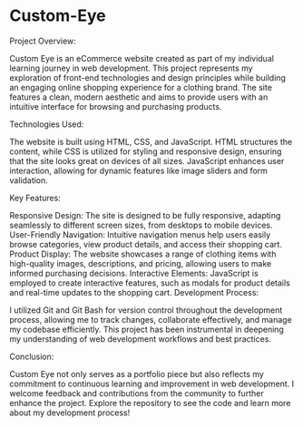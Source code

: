 # Custom-Eye

Project Overview:

Custom Eye is an eCommerce website created as part of my individual learning journey in web development. This project represents my exploration of front-end technologies and design principles while building an engaging online shopping experience for a clothing brand. The site features a clean, modern aesthetic and aims to provide users with an intuitive interface for browsing and purchasing products.

Technologies Used:

The website is built using HTML, CSS, and JavaScript. HTML structures the content, while CSS is utilized for styling and responsive design, ensuring that the site looks great on devices of all sizes. JavaScript enhances user interaction, allowing for dynamic features like image sliders and form validation.

Key Features:

Responsive Design: The site is designed to be fully responsive, adapting seamlessly to different screen sizes, from desktops to mobile devices.
User-Friendly Navigation: Intuitive navigation menus help users easily browse categories, view product details, and access their shopping cart.
Product Display: The website showcases a range of clothing items with high-quality images, descriptions, and pricing, allowing users to make informed purchasing decisions.
Interactive Elements: JavaScript is employed to create interactive features, such as modals for product details and real-time updates to the shopping cart.
Development Process:

I utilized Git and Git Bash for version control throughout the development process, allowing me to track changes, collaborate effectively, and manage my codebase efficiently. This project has been instrumental in deepening my understanding of web development workflows and best practices.

Conclusion:

Custom Eye not only serves as a portfolio piece but also reflects my commitment to continuous learning and improvement in web development. I welcome feedback and contributions from the community to further enhance the project. Explore the repository to see the code and learn more about my development process!
